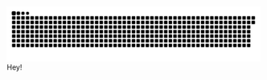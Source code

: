 ![Snake Animation](https://raw.githubusercontent.com/thomastschinkel/thomastschinkel/output/github-contribution-grid-snake.svg)
Hey!
